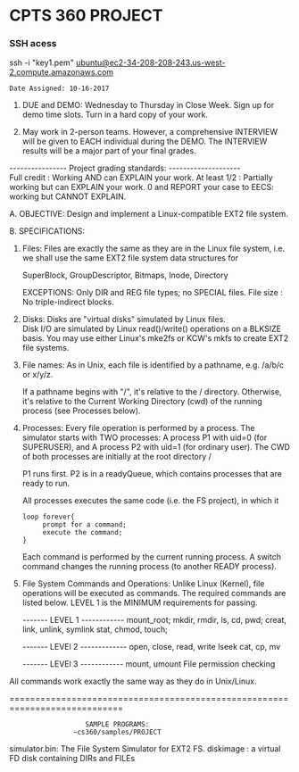 # CPTS 360 PROJECT

### SSH acess
ssh -i "key1.pem" ubuntu@ec2-34-208-208-243.us-west-2.compute.amazonaws.com

    Date Assigned: 10-16-2017

  1. DUE and DEMO: Wednesday to Thursday in Close Week.
     Sign up for demo time slots. Turn in a hard copy of your work.


  2. May work in 2-person teams. However, a comprehensive INTERVIEW will 
     be given to EACH individual during the DEMO. The INTERVIEW results
     will be a major part of your final grades.

----------------  Project grading standards: --------------------       
Full credit   : Working AND can EXPLAIN your work.
At least 1/2  : Partially working but can EXPLAIN your work.
0 and REPORT your case to EECS: working but CANNOT EXPLAIN.

A. OBJECTIVE:
Design and implement a Linux-compatible EXT2 file system.


B. SPECIFICATIONS:
1. Files:
   Files are exactly the same as they are in the Linux file system, i.e.
   we shall use the same EXT2 file system data structures for

    SuperBlock, GroupDescriptor, Bitmaps, Inode, Directory

   EXCEPTIONS:
      Only DIR and REG file types; no SPECIAL files.
      File size : No triple-indirect blocks.
   

2. Disks:
    Disks are "virtual disks" simulated by Linux files.  
    Disk I/O are simulated by Linux read()/write() operations on a BLKSIZE 
    basis. You may use either Linux's mke2fs or KCW's mkfs to create EXT2 file 
    systems.


3. File names:
   As in Unix, each file is identified by a pathname, e.g. /a/b/c or x/y/z.

   If a pathname begins with "/",  it's relative to the / directory.
   Otherwise, it's relative to the Current Working Directory (cwd) of the 
   running process (see Processes below). 


4. Processes:
   Every file operation is performed by a process.
   The simulator starts with TWO processes:
       A process P1 with uid=0 (for SUPERUSER), and
       A process P2 with uid=1 (for ordinary user).
   The CWD of both processes are initially at the root directory /
  
   P1 runs first. P2 is in a readyQueue, which contains processes that are 
   ready to run.

   All processes executes the same code (i.e. the FS project), in which it

       loop forever{
            prompt for a command;
            execute the command;
       }
 
   Each command is performed by the current running process. A switch command
   changes the running process (to another READY process).


5. File System Commands and Operations:
   Unlike Linux (Kernel), file operations will be executed as commands.
   The required commands are listed below. LEVEL 1 is the MINIMUM requirements 
   for passing.


    -------  LEVEL 1 ------------ 
        mount_root;
        mkdir, rmdir, ls, cd, pwd;
        creat, link,  unlink, symlink
        stat,  chmod, touch;

    -------  LEVEl 2 -------------
        open,  close,  read,  write
        lseek  cat,    cp,    mv

    -------  LEVEl 3 ------------ 
        mount, umount
        File permission checking

All commands work exactly the same way as they do in Unix/Linux. 

============================================================================

                       SAMPLE PROGRAMS:
                    ~cs360/samples/PROJECT
 
simulator.bin: The File System Simulator for EXT2 FS. 
diskimage    : a virtual FD disk containing DIRs and FILEs
